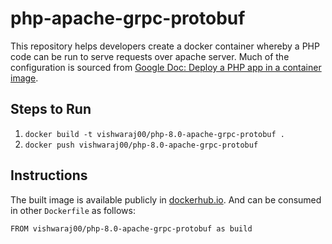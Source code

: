 # php-apache-grpc-protobuf
This repository helps developers create a docker container whereby a PHP code can be run to serve requests over apache server. Much of the configuration is sourced from [Google Doc: Deploy a PHP app in a container image](https://cloud.google.com/run/docs/quickstarts/build-and-deploy/deploy-php-service).

## Steps to Run

1. `docker build -t vishwaraj00/php-8.0-apache-grpc-protobuf .`
2. `docker push vishwaraj00/php-8.0-apache-grpc-protobuf`

## Instructions

The built image is available publicly in [dockerhub.io](https://hub.docker.com/repository/docker/vishwaraj00/php-8.0-apache-grpc-protobuf).
And can be consumed in other `Dockerfile` as follows:

```
FROM vishwaraj00/php-8.0-apache-grpc-protobuf as build
```

